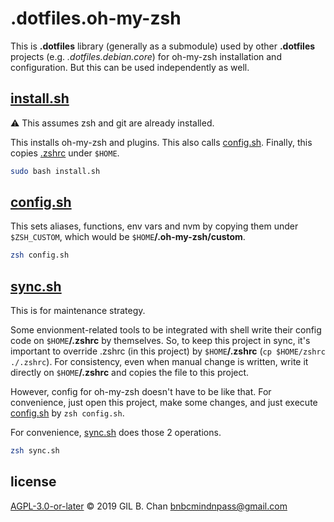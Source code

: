 # .dotfiles.oh-my-zsh

This is **.dotfiles** library (generally as a submodule) used by other **.dotfiles** projects (e.g. *.dotfiles.debian.core*) for oh-my-zsh installation and configuration. But this can be used independently as well. 

## [install.sh](install.sh)

:warning: This assumes zsh and git are already installed.  

This installs oh-my-zsh and plugins. This also calls [config.sh](config.sh). Finally, this copies [.zshrc](.zshrc) under `$HOME`.

```bash
sudo bash install.sh
```

## [config.sh](config.sh)

This sets aliases, functions, env vars and nvm by copying them under `$ZSH_CUSTOM`, which would be `$HOME`**/.oh-my-zsh/custom**.

```bash
zsh config.sh
```

## [sync.sh](sync.sh)

This is for maintenance strategy.

Some envionment-related tools to be integrated with shell write their config code on `$HOME`**/.zshrc** by themselves. So, to keep this project in sync, it's important to override .zshrc (in this project) by `$HOME`**/.zshrc** (`cp $HOME/zshrc ./.zshrc`). For consistency, even when manual change is written, write it directly on `$HOME`**/.zshrc** and copies the file to this project.

However, config for oh-my-zsh doesn't have to be like that. For convenience, just open this project, make some changes, and just execute [config.sh](config.sh) by `zsh config.sh`. 

For convenience, [sync.sh](sync.sh) does those 2 operations.

```bash
zsh sync.sh
```

## license

[AGPL-3.0-or-later](LICENSE) © 2019 GIL B. Chan <bnbcmindnpass@gmail.com>
